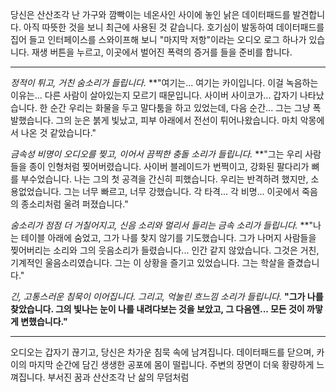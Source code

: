 당신은 산산조각 난 가구와 깜빡이는 네온사인 사이에 놓인 낡은 데이터패드를 발견합니다. 아직 따뜻한 것을 보니 최근에 사용된 것 같습니다. 호기심이 발동하여 데이터패드를 집어 들고 인터페이스를 스와이프해 보니 "마지막 저항"이라는 오디오 로그 하나가 있습니다. 재생 버튼을 누르고, 이곳에서 벌어진 폭력의 증거를 들을 준비를 합니다.

---

_정적이 튀고, 거친 숨소리가 들립니다._
\*\*"여기는... 여기는 카이입니다. 이걸 녹음하는 이유는... 다른 사람이 살아있는지 모르기 때문입니다. 사이버 사이코가... 갑자기 나타났습니다. 한 순간 우리는 화물을 두고 말다툼을 하고 있었는데, 다음 순간... 그는 그냥 폭발했습니다. 그의 눈은 붉게 빛났고, 피부 아래에서 전선이 튀어나왔습니다. 마치 악몽에서 나온 것 같았습니다."

_금속성 비명이 오디오를 찢고, 이어서 끔찍한 충돌 소리가 들립니다._
\*\*"그는 우리 사람들을 종이 인형처럼 찢어버렸습니다. 사이버 블레이드가 번쩍이고, 강화된 팔다리가 뼈를 부수었습니다. 나는 그의 첫 공격을 간신히 피했습니다. 우리는 반격하려 했지만, 소용없었습니다. 그는 너무 빠르고, 너무 강했습니다. 각 타격... 각 비명... 이곳에서 죽음의 종소리처럼 울려 퍼졌습니다."

_숨소리가 점점 더 거칠어지고, 신음 소리와 멀리서 들리는 금속 소리가 들립니다._
\*\*"나는 테이블 아래에 숨었고, 그가 나를 찾지 않기를 기도했습니다. 그가 나머지 사람들을 찢어버리는 소리와 그의 웃음소리가 들렸습니다... 인간 같지 않았습니다. 그것은 거친, 기계적인 울음소리였습니다. 그는 이 상황을 즐기고 있었습니다. 그는 학살을 즐겼습니다."

_긴, 고통스러운 침묵이 이어집니다. 그리고, 억눌린 흐느낌 소리가 들립니다._
**"그가 나를 찾았습니다. 그의 빛나는 눈이 나를 내려다보는 것을 보았고, 그 다음엔... 모든 것이 까맣게 변했습니다."**

---

오디오는 갑자기 끊기고, 당신은 차가운 침묵 속에 남겨집니다. 데이터패드를 닫으며, 카이의 마지막 순간에 담긴 생생한 공포에 몸이 떨립니다. 주변의 장면이 더욱 황량하게 느껴집니다. 부서진 꿈과 산산조각 난 삶의 무덤처럼
